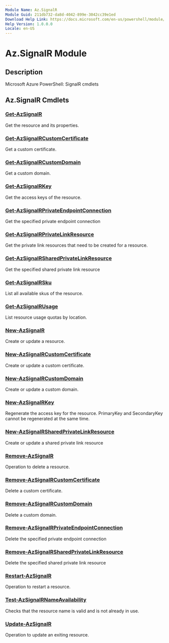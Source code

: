 ```yaml
---
Module Name: Az.SignalR
Module Guid: 211db732-da8d-4042-899e-3042cc39e1ed
Download Help Link: https://docs.microsoft.com/en-us/powershell/module/az.signalr
Help Version: 1.0.0.0
Locale: en-US
---
```


# Az.SignalR Module
## Description
Microsoft Azure PowerShell: SignalR cmdlets

## Az.SignalR Cmdlets
### [Get-AzSignalR](Get-AzSignalR.md)
Get the resource and its properties.

### [Get-AzSignalRCustomCertificate](Get-AzSignalRCustomCertificate.md)
Get a custom certificate.

### [Get-AzSignalRCustomDomain](Get-AzSignalRCustomDomain.md)
Get a custom domain.

### [Get-AzSignalRKey](Get-AzSignalRKey.md)
Get the access keys of the resource.

### [Get-AzSignalRPrivateEndpointConnection](Get-AzSignalRPrivateEndpointConnection.md)
Get the specified private endpoint connection

### [Get-AzSignalRPrivateLinkResource](Get-AzSignalRPrivateLinkResource.md)
Get the private link resources that need to be created for a resource.

### [Get-AzSignalRSharedPrivateLinkResource](Get-AzSignalRSharedPrivateLinkResource.md)
Get the specified shared private link resource

### [Get-AzSignalRSku](Get-AzSignalRSku.md)
List all available skus of the resource.

### [Get-AzSignalRUsage](Get-AzSignalRUsage.md)
List resource usage quotas by location.

### [New-AzSignalR](New-AzSignalR.md)
Create or update a resource.

### [New-AzSignalRCustomCertificate](New-AzSignalRCustomCertificate.md)
Create or update a custom certificate.

### [New-AzSignalRCustomDomain](New-AzSignalRCustomDomain.md)
Create or update a custom domain.

### [New-AzSignalRKey](New-AzSignalRKey.md)
Regenerate the access key for the resource.
PrimaryKey and SecondaryKey cannot be regenerated at the same time.

### [New-AzSignalRSharedPrivateLinkResource](New-AzSignalRSharedPrivateLinkResource.md)
Create or update a shared private link resource

### [Remove-AzSignalR](Remove-AzSignalR.md)
Operation to delete a resource.

### [Remove-AzSignalRCustomCertificate](Remove-AzSignalRCustomCertificate.md)
Delete a custom certificate.

### [Remove-AzSignalRCustomDomain](Remove-AzSignalRCustomDomain.md)
Delete a custom domain.

### [Remove-AzSignalRPrivateEndpointConnection](Remove-AzSignalRPrivateEndpointConnection.md)
Delete the specified private endpoint connection

### [Remove-AzSignalRSharedPrivateLinkResource](Remove-AzSignalRSharedPrivateLinkResource.md)
Delete the specified shared private link resource

### [Restart-AzSignalR](Restart-AzSignalR.md)
Operation to restart a resource.

### [Test-AzSignalRNameAvailability](Test-AzSignalRNameAvailability.md)
Checks that the resource name is valid and is not already in use.

### [Update-AzSignalR](Update-AzSignalR.md)
Operation to update an exiting resource.

